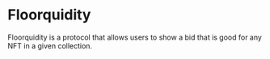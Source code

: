 # Floorquidity

Floorquidity is a protocol that allows users to show a bid that is good for any NFT in a given collection.